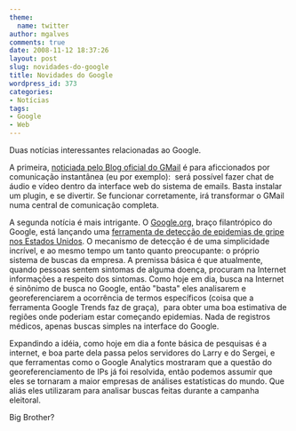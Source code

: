```yaml
---
theme:
  name: twitter
author: mgalves
comments: true
date: 2008-11-12 18:37:26
layout: post
slug: novidades-do-google
title: Novidades do Google
wordpress_id: 373
categories:
- Notícias
tags:
- Google
- Web
---
```


Duas notícias interessantes relacionadas ao Google.

A primeira, [noticiada pelo Blog oficial do GMail](http://gmailblog.blogspot.com/2008/11/say-hello-to-gmail-voice-and-video-chat.html) é para aficcionados por comunicação instantânea (eu por exemplo):  será possível fazer chat de áudio e vídeo dentro da interface web do sistema de emails. Basta instalar um plugin, e se divertir. Se funcionar corretamente, irá transformar o GMail numa central de comunicação completa.

A segunda notícia é mais intrigante. O [Google.org](http://www.google.org), braço filantrópico do Google, está lançando uma [ferramenta de detecção de epidemias de gripe nos Estados Unidos](http://www.google.org/flutrends/). O mecanismo de detecção é de uma simplicidade incrível, e ao mesmo tempo um tanto quanto preocupante: o próprio sistema de buscas da empresa. A premissa básica é que atualmente, quando pessoas sentem sintomas de alguma doença, procuram na Internet informações a respeito dos sintomas. Como hoje em dia, busca na Internet é sinônimo de busca no Google, então "basta" eles analisarem e georeferenciarem a ocorrência de termos específicos (coisa que a ferramenta Google Trends faz de graça),  para obter uma boa estimativa de regiões onde poderiam estar começando epidemias. Nada de registros médicos, apenas buscas simples na interface do Google.

Expandindo a idéia, como hoje em dia a fonte básica de pesquisas é a internet, e boa parte dela passa pelos servidores do Larry e do Sergei, e que ferramentas como o Google Analytics mostraram que a questão do georeferenciamento de IPs já foi resolvida, então podemos assumir que eles se tornaram a maior empresas de análises estatísticas do mundo. Que aliás eles utilizaram para analisar buscas feitas durante a campanha eleitoral.

Big Brother?
